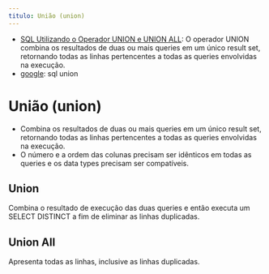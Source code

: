 ```yaml
---
titulo: União (union)
---
```

- [SQL Utilizando o Operador UNION e UNION ALL](https://www.devmedia.com.br/sql-utilizando-o-operador-union-e-union-all/37457): O operador UNION combina os resultados de duas ou mais queries em um único result set, retornando todas as linhas pertencentes a todas as queries envolvidas na execução.
- [google](): sql union

# União (union)

- Combina os resultados de duas ou mais queries em um único result set, retornando todas as linhas pertencentes a todas as queries envolvidas na execução.
- O número e a ordem das colunas precisam ser idênticos em todas as queries e os data types precisam ser compatíveis.

## Union

Combina o resultado de execução das duas queries e então executa um SELECT DISTINCT a fim de eliminar as linhas duplicadas.

## Union All

Apresenta todas as linhas, inclusive as linhas duplicadas.
